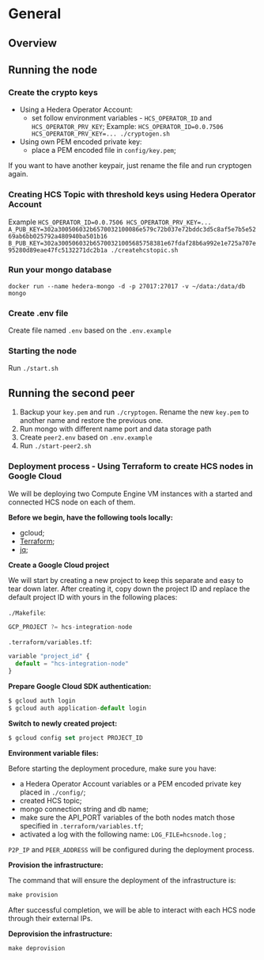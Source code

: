# General
## Overview
## Running the node
### Create the crypto keys
- Using a Hedera Operator Account:
    - set follow environment variables - `HCS_OPERATOR_ID` and `HCS_OPERATOR_PRV_KEY`;
    Example: `HCS_OPERATOR_ID=0.0.7506 HCS_OPERATOR_PRV_KEY=... ./cryptogen.sh`
- Using own PEM encoded private key:
    - place a PEM encoded file in `config/key.pem`;

If you want to have another keypair, just rename the file and run cryptogen again.

### Creating HCS Topic with threshold keys using Hedera Operator Account
Example `HCS_OPERATOR_ID=0.0.7506 HCS_OPERATOR_PRV_KEY=... A_PUB_KEY=302a300506032b6570032100086e579c72b037e72bddc3d5c8af5e7b5e5269ab6bb025792a480940ba501b16 B_PUB_KEY=302a300506032b65700321005685758381e67fdaf28b6a992e1e725a707e95280d89eae47fc5132271dc2b1a ./createhcstopic.sh`

### Run your mongo database
`docker run --name hedera-mongo -d -p 27017:27017 -v ~/data:/data/db mongo`

### Create .env file
Create file named `.env` based on the `.env.example`

### Starting the node
Run `./start.sh`

## Running the second peer
1. Backup your `key.pem` and run `./cryptogen`. Rename the new `key.pem` to another name and restore the previous one.
2. Run mongo with different name port and data storage path
3. Create `peer2.env` based on `.env.example`
4. Run `./start-peer2.sh`

### Deployment process - Using Terraform to create HCS nodes in Google Cloud

We will be deploying two Compute Engine VM instances with a started and connected HCS node on each of them.  

**Before we begin, have the following tools locally:**

- gcloud;
- [Terraform](https://learn.hashicorp.com/terraform/getting-started/install.html);
- [jq](https://stedolan.github.io/jq/download/);

**Create a Google Cloud project**

We will start by creating a new project to keep this separate and easy to tear down later. After creating it, copy down the project ID and replace the default project ID with yours in the following places:

`./Makefile`:

```jsx
GCP_PROJECT ?= hcs-integration-node
```

`.terraform/variables.tf`:

```jsx
variable "project_id" {
  default = "hcs-integration-node"
}
```

**Prepare Google Cloud SDK authentication:**

```jsx
$ gcloud auth login
$ gcloud auth application-default login
```

**Switch to newly created project:**

```jsx
$ gcloud config set project PROJECT_ID
```

**Environment variable files:**

Before starting the deployment procedure, make sure you have:

- a Hedera Operator Account variables or a PEM encoded private key placed in `./config/`;
- created HCS topic;
- mongo connection string and db name;
- make sure the API_PORT variables of the both nodes match those specified in `.terraform/variables.tf`;
- activated a log with the following name: `LOG_FILE=hcsnode.log` ;

`P2P_IP` and `PEER_ADDRESS` will be configured during the deployment process.

**Provision the infrastructure:**

The command that will ensure the deployment of the infrastructure is:

```jsx
make provision
```

After successful completion, we will be able to interact with each HCS node through their external IPs.

**Deprovision the infrastructure:**

```jsx
make deprovision
```